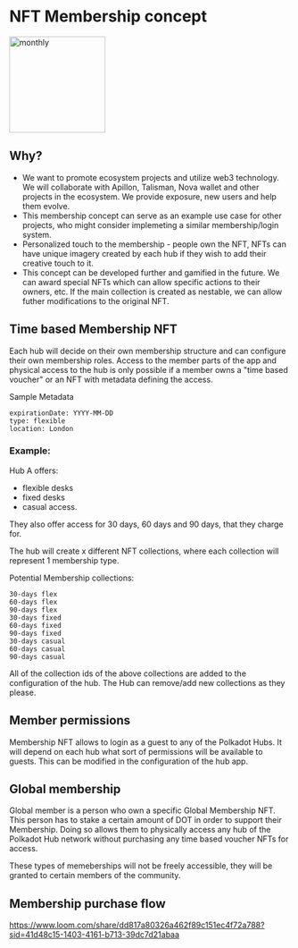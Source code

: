 # NFT Membership concept

<img width="172" alt="monthly" src="https://github.com/paritytech/polkadot-hub-app/assets/2395326/2966d9d7-f6ba-4f79-b7d6-3e1ed20be624">


## Why?

- We want to promote ecosystem projects and utilize web3 technology. We will collaborate with Apillon, Talisman, Nova wallet and other projects in the ecosystem. We provide exposure, new users and help them evolve.
- This membership concept can serve as an example use case for other projects, who might consider implemeting a similar membership/login system.
- Personalized touch to the membership - people own the NFT, NFTs can have unique imagery created by each hub if they wish to add their creative touch to it.
- This concept can be developed further and gamified in the future. We can award special NFTs which can allow specific actions to their owners, etc. If the main collection is created as nestable, we can allow futher modifications to the original NFT.

## Time based Membership NFT

Each hub will decide on their own membership structure and can configure their own membership roles. Access to the member parts of the app and physical access to the hub is only possible if a member owns a "time based voucher" or an NFT with metadata defining the access.

Sample Metadata

```
expirationDate: YYYY-MM-DD
type: flexible
location: London
```

### Example:

Hub A offers:

- flexible desks
- fixed desks
- casual access.

They also offer access for 30 days, 60 days and 90 days, that they charge for.

The hub will create x different NFT collections, where each collection will represent 1 membership type.

Potential Membership collections:

```
30-days flex
60-days flex
90-days flex
30-days fixed
60-days fixed
90-days fixed
30-days casual
60-days casual
90-days casual
```

All of the collection ids of the above collections are added to the configuration of the hub. The Hub can remove/add new collections as they please.

## Member permissions

Membership NFT allows to login as a guest to any of the Polkadot Hubs. It will depend on each hub what sort of permissions will be available to guests. This can be modified in the configuration of the hub app.

## Global membership

Global member is a person who own a specific Global Membership NFT. This person has to stake a certain amount of DOT in order to support their Membership. Doing so allows them to physically access any hub of the Polkadot Hub network without purchasing any time based voucher NFTs for access.

These types of memeberships will not be freely accessible, they will be granted to certain members of the community.

## Membership purchase flow

https://www.loom.com/share/dd817a80326a462f89c151ec4f72a788?sid=41d48c15-1403-4161-b713-39dc7d21abaa
